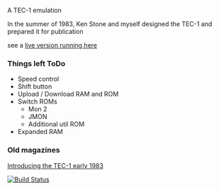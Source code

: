 A TEC-1 emulation

In the summer of 1983, Ken Stone and myself designed the TEC-1 and prepared it for publication

see a [live version running here](https://jhlagado.github.io/wicked-tec1/dist/)

### Things left ToDo
- Speed control
- Shift button
- Upload / Download RAM and ROM
- Switch ROMs
    - Mon 2
    - JMON
    - Additional util ROM
- Expanded RAM

### Old magazines
[Introducing the TEC-1 early 1983](http://www.talkingelectronics.com/TE-1-15_pdfs/TE-Issue10.pdf)

[![Build Status](https://travis-ci.org/jhlagado/wicked-parcel.svg?branch=master)](https://travis-ci.org/jhlagado/wicked-parcel)